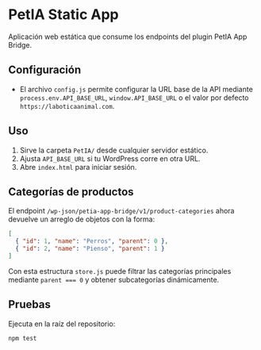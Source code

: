 # PetIA Static App

Aplicación web estática que consume los endpoints del plugin PetIA App Bridge.

## Configuración
- El archivo `config.js` permite configurar la URL base de la API mediante `process.env.API_BASE_URL`, `window.API_BASE_URL` o el valor por defecto `https://laboticaanimal.com`.

## Uso
1. Sirve la carpeta `PetIA/` desde cualquier servidor estático.
2. Ajusta `API_BASE_URL` si tu WordPress corre en otra URL.
3. Abre `index.html` para iniciar sesión.

## Categorías de productos

El endpoint `/wp-json/petia-app-bridge/v1/product-categories` ahora devuelve un arreglo de objetos con la forma:

```json
[
  { "id": 1, "name": "Perros", "parent": 0 },
  { "id": 2, "name": "Pienso", "parent": 1 }
]
```

Con esta estructura `store.js` puede filtrar las categorías principales mediante `parent === 0` y obtener subcategorías dinámicamente.

## Pruebas
Ejecuta en la raíz del repositorio:
```bash
npm test
```
